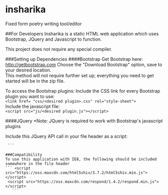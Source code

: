 # insharika
Fixed form poetry writing tool/editor

##For Developers
Insharika is a static HTML web application which uses Bootstrap, JQuery and Javascript to function.

This project does not require any special compiler.

###Setting up Dependencies
####Bootstrap
Get Bootstrap here: http://getbootstrap.com
Choose the "Download Bootstrap" option, save to your desired location.    
This method will not require further set up; everything you need to get   
started will be in the zip file.

To access the Bootstrap plugins:
  Include the CSS link for every Bootstrap plugin you want to use:   
```<link href= "css/<desired plugin>.css" rel="style-sheet">```    
  Include the javascript file:  
```<script src="js/<desired plugin.js"></script> ```

####JQuery
*Note: JQuery is required to work with Bootstrap's javascript plugins

Include this JQuery API call in your file header as a script:
   
   ``` <script src="https://ajax.googleapis.com/ajax/libs/jquery/1.11.3/jquery.min.js"></script>
    ```

###Compatibility
To use this application with IE8, the following should be included somewhere in the file header
``` <script src="https://oss.maxcdn.com/html5shiv/3.7.2/html5shiv.min.js"></script>
    <script src="https://oss.maxcdn.com/respond/1.4.2/respond.min.js"></script>
      ```

